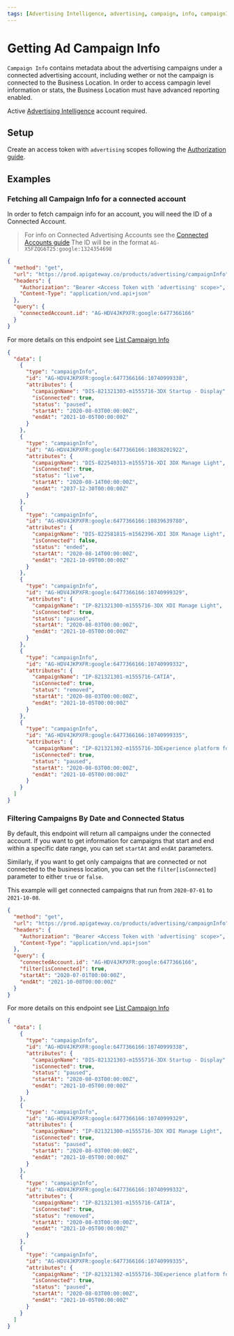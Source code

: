 ```yaml
---
tags: [Advertising Intelligence, advertising, campaign, info, campaignInfo]
---
```

# Getting Ad Campaign Info

`Campaign Info` contains metadata about the advertising campaigns under a connected advertising account, including wether or not the campaign is connected to the Business Location.  In order to access campagin level information or stats, the Business Location must have advanced reporting enabled.

Active [Advertising Intelligence](https://support.vendasta.com/hc/en-us/articles/4406950929047) account required.

## Setup

Create an access token with `advertising` scopes following the [Authorization guide](../../Authorization/Authorization.md).

## Examples

### Fetching all Campaign Info for a connected account
In order to fetch campaign info for an account, you will need the ID of a Connected Account. 
> For info on Connected Advertising Accounts see the [Connected Accounts guide](./connectedAccount.md)
The ID will be in the format `AG-X5FZQG6T25:google:1324354698`

<!--
type: tab
title: Request
-->
```json http
{
  "method": "get",
  "url": "https://prod.apigateway.co/products/advertising/campaignInfo",
  "headers": {
    "Authorization": "Bearer <Access Token with 'advertising' scope>",
    "Content-Type": "application/vnd.api+json"
  },
  "query": {
    "connectedAccount.id": "AG-HDV4JKPXFR:google:6477366166"
  }
}
```

For more details on this endpoint see [List Campaign Info](../../../openapi/advertising/advertising.yaml/paths/~1campaignInfo/get)
<!--
type: tab
title: Example Response
-->
```json
{
  "data": [
    {
      "type": "campaignInfo",
      "id": "AG-HDV4JKPXFR:google:6477366166:10740999338",
      "attributes": {
        "campaignName": "DIS-821321303-m1555716-3DX Startup - Display",
        "isConnected": true,
        "status": "paused",
        "startAt": "2020-08-03T00:00:00Z",
        "endAt": "2021-10-05T00:00:00Z"
      }
    },
    {
      "type": "campaignInfo",
      "id": "AG-HDV4JKPXFR:google:6477366166:10838201922",
      "attributes": {
        "campaignName": "DIS-822540313-m1555716-XDI 3DX Manage Light",
        "isConnected": true,
        "status": "live",
        "startAt": "2020-08-14T00:00:00Z",
        "endAt": "2037-12-30T00:00:00Z"
      }
    },
    {
      "type": "campaignInfo",
      "id": "AG-HDV4JKPXFR:google:6477366166:10839639780",
      "attributes": {
        "campaignName": "DIS-822581815-m1562396-XDI 3DX Manage Light",
        "isConnected": false,
        "status": "ended",
        "startAt": "2020-08-14T00:00:00Z",
        "endAt": "2021-10-09T00:00:00Z"
      }
    },
    {
      "type": "campaignInfo",
      "id": "AG-HDV4JKPXFR:google:6477366166:10740999329",
      "attributes": {
        "campaignName": "IP-821321300-m1555716-3DX XDI Manage Light",
        "isConnected": true,
        "status": "paused",
        "startAt": "2020-08-03T00:00:00Z",
        "endAt": "2021-10-05T00:00:00Z"
      }
    },
    {
      "type": "campaignInfo",
      "id": "AG-HDV4JKPXFR:google:6477366166:10740999332",
      "attributes": {
        "campaignName": "IP-821321301-m1555716-CATIA",
        "isConnected": true,
        "status": "removed",
        "startAt": "2020-08-03T00:00:00Z",
        "endAt": "2021-10-05T00:00:00Z"
      }
    },
    {
      "type": "campaignInfo",
      "id": "AG-HDV4JKPXFR:google:6477366166:10740999335",
      "attributes": {
        "campaignName": "IP-821321302-m1555716-3DExperience platform for Startups",
        "isConnected": true,
        "status": "paused",
        "startAt": "2020-08-03T00:00:00Z",
        "endAt": "2021-10-05T00:00:00Z"
      }
    }
  ]
}
```
<!--
type: tab-end
-->

### Filtering Campaigns By Date and Connected Status

By default, this endpoint will return all campaigns under the connected account.  If you want to get information for campaigns that start and end within a specific date range, you can set `startAt` and `endAt` parameters.

Similarly, if you want to get only campaigns that are connected or not connected to the business location, you can set the `filter[isConnected]` parameter to either `true` or `false`.

This example will get connected campaigns that run from `2020-07-01` to `2021-10-08`.

<!--
type: tab
title: Request
-->
```json http
{
  "method": "get",
  "url": "https://prod.apigateway.co/products/advertising/campaignInfo",
  "headers": {
    "Authorization": "Bearer <Access Token with 'advertising' scope>",
    "Content-Type": "application/vnd.api+json"
  },
  "query": {
    "connectedAccount.id": "AG-HDV4JKPXFR:google:6477366166",
    "filter[isConnected]": true,
    "startAt": "2020-07-01T00:00:00Z",
    "endAt": "2021-10-08T00:00:00Z"
  }
}
```

For more details on this endpoint see [List Campaign Info](../../../openapi/advertising/advertising.yaml/paths/~1campaignInfo/get)
<!--
type: tab
title: Example Response
-->
```json
{
  "data": [
    {
      "type": "campaignInfo",
      "id": "AG-HDV4JKPXFR:google:6477366166:10740999338",
      "attributes": {
        "campaignName": "DIS-821321303-m1555716-3DX Startup - Display",
        "isConnected": true,
        "status": "paused",
        "startAt": "2020-08-03T00:00:00Z",
        "endAt": "2021-10-05T00:00:00Z"
      }
    },
    {
      "type": "campaignInfo",
      "id": "AG-HDV4JKPXFR:google:6477366166:10740999329",
      "attributes": {
        "campaignName": "IP-821321300-m1555716-3DX XDI Manage Light",
        "isConnected": true,
        "status": "paused",
        "startAt": "2020-08-03T00:00:00Z",
        "endAt": "2021-10-05T00:00:00Z"
      }
    },
    {
      "type": "campaignInfo",
      "id": "AG-HDV4JKPXFR:google:6477366166:10740999332",
      "attributes": {
        "campaignName": "IP-821321301-m1555716-CATIA",
        "isConnected": true,
        "status": "removed",
        "startAt": "2020-08-03T00:00:00Z",
        "endAt": "2021-10-05T00:00:00Z"
      }
    },
    {
      "type": "campaignInfo",
      "id": "AG-HDV4JKPXFR:google:6477366166:10740999335",
      "attributes": {
        "campaignName": "IP-821321302-m1555716-3DExperience platform for Startups",
        "isConnected": true,
        "status": "paused",
        "startAt": "2020-08-03T00:00:00Z",
        "endAt": "2021-10-05T00:00:00Z"
      }
    }
  ]
}
```
<!--
type: tab-end
-->


